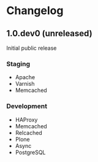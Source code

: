 # Changelog


## 1.0.dev0 (unreleased)

Initial public release

### Staging

- Apache
- Varnish
- Memcached

### Development

- HAProxy
- Memcached
- Relcached
- Plone
- Async
- PostgreSQL
